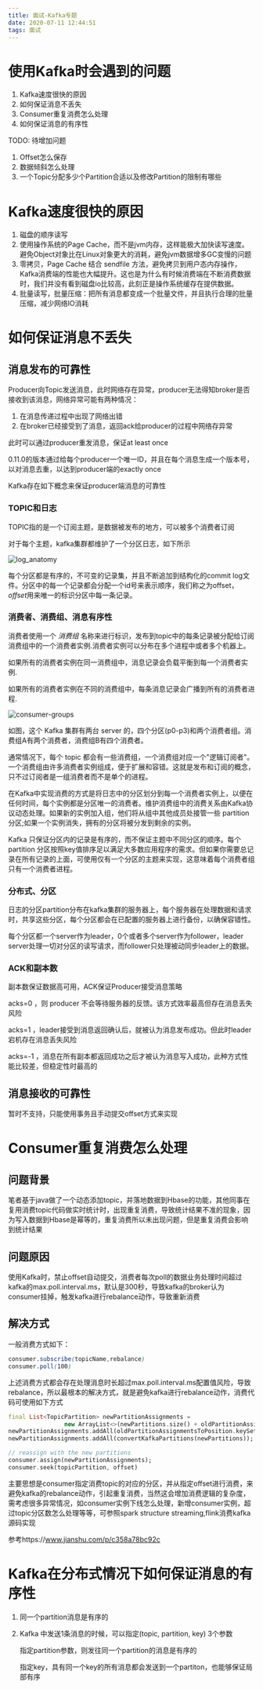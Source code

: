 ```yaml
---
title: 面试-Kafka专题
date: 2020-07-11 12:44:51
tags: 面试
---
```


# 使用Kafka时会遇到的问题

1. Kafka速度很快的原因
2. 如何保证消息不丢失
3. Consumer重复消费怎么处理
4. 如何保证消息的有序性

<!--more-->

TODO: 待增加问题

1. Offset怎么保存
2. 数据倾斜怎么处理
3. 一个Topic分配多少个Partition合适以及修改Partition的限制有哪些

# Kafka速度很快的原因

1. 磁盘的顺序读写
2. 使用操作系统的Page Cache，而不是jvm内存，这样能极大加快读写速度。避免Object对象比在Linux对象更大的消耗，避免jvm数据增多GC变慢的问题
3. 零拷贝，Page Cache 结合 sendfile 方法，避免拷贝到用户态内存操作，Kafka消费端的性能也大幅提升。这也是为什么有时候消费端在不断消费数据时，我们并没有看到磁盘io比较高，此刻正是操作系统缓存在提供数据。
4. 批量读写，批量压缩：把所有消息都变成一个批量文件，并且执行合理的批量压缩，减少网络IO消耗

# 如何保证消息不丢失

## 消息发布的可靠性

Producer向Topic发送消息，此时网络存在异常，producer无法得知broker是否接收到该消息，网络异常可能有两种情况：

1. 在消息传递过程中出现了网络出错
2. 在broker已经接受到了消息，返回ack给producer的过程中网络存异常

此时可以通过producer重发消息，保证at least once

0.11.0的版本通过给每个producer一个唯一ID，并且在每个消息生成一个版本号，以对消息去重，以达到producer端的exactly once

Kafka存在如下概念来保证producer端消息的可靠性

### TOPIC和日志

TOPIC指的是一个订阅主题，是数据被发布的地方，可以被多个消费者订阅

对于每个主题，kafka集群都维护了一个分区日志，如下所示

![log_anatomy](/images/log_anatomy.png)

每个分区都是有序的，不可变的记录集，并且不断追加到结构化的commit log文件。分区中的每一个记录都会分配一个id号来表示顺序，我们称之为offset，*offset*用来唯一的标识分区中每一条记录。

### 消费者、消费组、消息有序性

消费者使用一个 *消费组* 名称来进行标识，发布到topic中的每条记录被分配给订阅消费组中的一个消费者实例.消费者实例可以分布在多个进程中或者多个机器上。

如果所有的消费者实例在同一消费组中，消息记录会负载平衡到每一个消费者实例.

如果所有的消费者实例在不同的消费组中，每条消息记录会广播到所有的消费者进程.

![consumer-groups](/images/consumer-groups.png)

如图，这个 Kafka 集群有两台 server 的，四个分区(p0-p3)和两个消费者组。消费组A有两个消费者，消费组B有四个消费者。

通常情况下，每个 topic 都会有一些消费组，一个消费组对应一个"逻辑订阅者"。一个消费组由许多消费者实例组成，便于扩展和容错。这就是发布和订阅的概念，只不过订阅者是一组消费者而不是单个的进程。

在Kafka中实现消费的方式是将日志中的分区划分到每一个消费者实例上，以便在任何时间，每个实例都是分区唯一的消费者。维护消费组中的消费关系由Kafka协议动态处理。如果新的实例加入组，他们将从组中其他成员处接管一些 partition 分区;如果一个实例消失，拥有的分区将被分发到剩余的实例。

Kafka 只保证分区内的记录是有序的，而不保证主题中不同分区的顺序。每个 partition 分区按照key值排序足以满足大多数应用程序的需求。但如果你需要总记录在所有记录的上面，可使用仅有一个分区的主题来实现，这意味着每个消费者组只有一个消费者进程。

### 分布式、分区

日志的分区partition分布在kafka集群的服务器上，每个服务器在处理数据和请求时，共享这些分区，每个分区都会在已配置的服务器上进行备份，以确保容错性。

每个分区都一个server作为leader，0个或者多个server作为follower，leader server处理一切对分区的读写请求，而follower只处理被动同步leader上的数据。

### ACK和副本数

副本数保证数据高可用，ACK保证Producer接受消息策略

acks=0 ，则 producer 不会等待服务器的反馈。该方式效率最高但存在消息丢失风险

acks=1 ，leader接受到消息返回确认后，就被认为消息发布成功。但此时leader宕机存在消息丢失风险

acks=-1 ，消息在所有副本都返回成功之后才被认为消息写入成功，此种方式性能比较差，但稳定性时最高的

## 消息接收的可靠性

暂时不支持，只能使用事务且手动提交offset方式来实现

# Consumer重复消费怎么处理

## 问题背景

笔者基于java做了一个动态添加topic，并落地数据到Hbase的功能，其他同事在复用消费topic代码做实时统计时，出现重复消费，导致统计结果不准的现象，因为写入数据到Hbase是幂等的，重复消费所以未出现问题，但是重复消费会影响到统计结果

## 问题原因

使用Kafka时，禁止offset自动提交，消费者每次poll的数据业务处理时间超过kafka的max.poll.interval.ms，默认是300秒，导致kafka的broker认为consumer挂掉，触发kafka进行rebalance动作，导致重新消费

## 解决方式

一般消费方式如下：

```css
consumer.subscribe(topicName,rebalance)
consumer.poll(100)
```

上述消费方式都会存在处理消息时长超过max.poll.interval.ms配置值风险，导致rebalance，所以最根本的解决方式，就是避免kafka进行rebalance动作，消费代码可使用如下方式

```dart
final List<TopicPartition> newPartitionAssignments =
                new ArrayList<>(newPartitions.size() + oldPartitionAssignmentsToPosition.size());
newPartitionAssignments.addAll(oldPartitionAssignmentsToPosition.keySet());
newPartitionAssignments.addAll(convertKafkaPartitions(newPartitions));

// reassign with the new partitions
consumer.assign(newPartitionAssignments);
consumer.seek(topicPartition, offset)
```

主要思想是consumer指定消费topic的对应的分区，并从指定offset进行消费，来避免kafka的rebalance动作，引起重复消费，当然这会增加消费逻辑的复杂度，需考虑很多异常情况，如consumer实例下线怎么处理，新增consumer实例，超过topic分区数怎么处理等等，可参照spark structure streaming,flink消费kafka源码实现

参考https://www.jianshu.com/p/c358a78bc92c

# Kafka在分布式情况下如何保证消息的有序性

1. 同一个partition消息是有序的

2. Kafka 中发送1条消息的时候，可以指定(topic, partition, key) 3个参数

   指定partition参数，则发往同一个partition的消息是有序的

   指定key，具有同一个key的所有消息都会发送到一个partiton，也能够保证局部有序